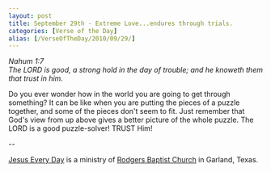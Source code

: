 ```yaml
---
layout: post
title: September 29th - Extreme Love...endures through trials.
categories: [Verse of the Day]
alias: [/VerseOfTheDay/2010/09/29/]
---
```


_Nahum 1:7  
The LORD is good, a strong hold in the day of trouble; and he
knoweth them that trust in him._

Do you ever wonder how in the world you are going to get through
something? It can be like when you are putting the pieces of a puzzle
together, and some of the pieces don't seem to fit. Just remember that
God's view from up above gives a better picture of the whole puzzle.
The LORD is a good puzzle-solver! TRUST Him!

 --

<a href=http://jesuseveryday.net>Jesus Every Day</a> is a ministry of <a href=http://rodgersbaptist.net>Rodgers Baptist Church</a> in Garland, Texas.
